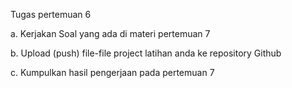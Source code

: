 <p>Tugas pertemuan 6</p>
<p>a. Kerjakan Soal yang ada di materi pertemuan 7</p>
<p>b. Upload (push) file-file project latihan anda ke repository Github</p>
<p>c. Kumpulkan hasil pengerjaan pada pertemuan 7</p>